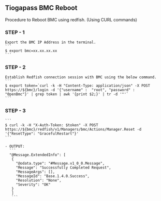 ## Tiogapass BMC Reboot
Procedure to Reboot BMC using redfish.
(Using CURL commands)

### STEP - 1
    Export the BMC IP Address in the terminal.
    ```
    $ export bmc=xx.xx.xx.xx
    ```

### STEP - 2
    Establish Redfish connection session with BMC using the below command.
    ```
    $ export token=`curl -k -H "Content-Type: application/json" -X POST https://${bmc}/login -d '{"username" :  "root", "password" :  "0penBmc"}' | grep token | awk '{print $2;}' | tr -d '"'`
    ```

### STEP - 3
    ```
    $ curl -k -H "X-Auth-Token: $token" -X POST https://${bmc}/redfish/v1/Managers/bmc/Actions/Manager.Reset -d '{"ResetType": "GracefulRestart"}'
    ```

    - OUTPUT:
      ```
      "@Message.ExtendedInfo": [
       {
         "@odata.type": "#Message.v1_0_0.Message",
         "Message": "Successfully Completed Request",
         "MessageArgs": [],
         "MessageId": "Base.1.4.0.Success",
         "Resolution": "None",
         "Severity": "OK"
       }
       ]
       ```

